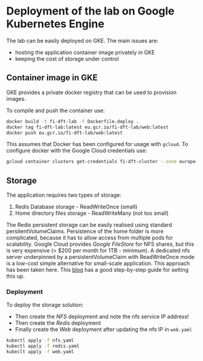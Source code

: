# Deployment of the lab on Google Kubernetes Engine

The lab can be easily deployed on GKE. The main issues are:

- hosting the application container image privately in GKE
- keeping the cost of storage under control

## Container image in GKE

GKE provides a private docker registry that can be used to provision images.

To compile and push the container use:

```bash
docker build -t fi-dft-lab -f Dockerfile.deploy .
docker tag fi-dft-lab:latest eu.gcr.io/fi-dft-lab/web:latest
docker push eu.gcr.io/fi-dft-lab/web:latest
```

This assumes that Docker has been configured for usage with `gcloud`. To configure docker with the Google Cloud credentials use:

```bash
gcloud container clusters get-credentials fi-dft-cluster --zone europe-west2-a
```

## Storage

The application requires two types of storage:

1) Redis Database storage - ReadWriteOnce (small)
2) Home directory files storage - ReadWriteMany (not too small)

The Redis persistent storage can be easily realised using standard persitentVolumeClaims. Persistence of the home folder is more complicated, because it has to allow access from multiple pods for scalability. Google Cloud provides *Google FileStore* for NFS shares, but this is very expensive (> $200 per month for 1TB - minimum). A dedicated nfs server underpinned by a persistentVolumeClaim with ReadWriteOnce mode is a low-cost simple alternative for small-scale application. This approach has been taken here. This [blog](https://matthewpalmer.net/kubernetes-app-developer/articles/kubernetes-volumes-example-nfs-persistent-volume.html) has a good step-by-step guide for setting this up.

### Deployment

To deploy the storage solution:

- Then create the *NFS* deployment and note the nfs service IP address!
- Then create the *Redis* deployment
- Finally create the *Web* deployment after updating the nfs IP in `web.yaml`

```bash
kubectl apply -f nfs.yaml
kubectl apply -f redis.yaml
kubeclt apply -f web.yaml
```